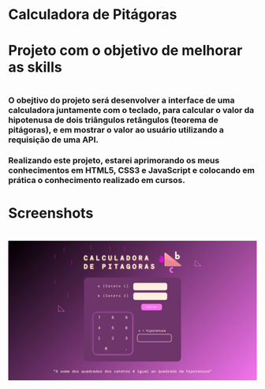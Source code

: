 # Calculadora de Pitágoras
<h1>Projeto com o objetivo de melhorar as skills<h1>

<h3>O obejtivo do projeto será desenvolver a interface de uma calculadora
juntamente com o teclado, para calcular o valor da hipotenusa de dois triângulos
retângulos (teorema de pitágoras), e em mostrar o valor ao usuário utilizando a requisição de uma API.<h3>

<h3>Realizando este projeto, estarei aprimorando os meus conhecimentos em HTML5, CSS3 e JavaScript e colocando
em prática o conhecimento realizado em cursos.<h3>

<h1>Screenshots<h1>

<img src="media\Screenshot_1.png">